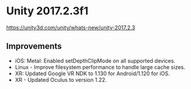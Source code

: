 # Unity 2017.2.3f1
https://unity3d.com/unity/whats-new/unity-2017.2.3

## Improvements

<ul>
<li>iOS: Metal: Enabled setDepthClipMode on all supported devices.</li>
<li>Linux - Improve filesystem performance to handle large cache sizes.</li>
<li>XR: Updated Google VR NDK to 1.130 for Android/1.120 for iOS.</li>
<li>XR - Updated Oculus to version 1.22.</li>
</ul>
